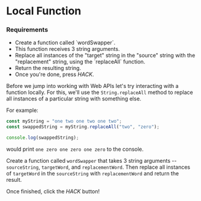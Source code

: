 # Local Function

<div class="aside">
<h3>Requirements</h3>
<ul>
  <li>Create a function called `wordSwapper`.</li>
  <li>This function receives 3 string arguments.</li>
  <li>Replace all instances of the "target" string in the "source" string with the "replacement" string, using the `replaceAll` function.</li>
  <li>Return the resulting string.</li>
  <li>Once you're done, press <em>HACK</em>.</li>
</ul>
</div>

Before we jump into working with Web APIs let's try interacting with a function locally. For this, we'll use the `String.replaceAll` method to replace all instances of a particular string with something else.

For example:

```js
const myString = "one two one two one two";
const swappedString = myString.replaceAll("two", "zero");

console.log(swappedString);
```

would print `one zero one zero one zero` to the console.

Create a function called `wordSwapper` that takes 3 string arguments -- `sourceString`, `targetWord`, and `replacementWord`. Then replace all instances of `targetWord` in the `sourceString` with `replacementWord` and return the result.

Once finished, click the _HACK_ button!
